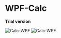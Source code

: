 # WPF-Calc

**Trial version**


![Calc-WPF](https://i.ibb.co/hmtn6rY/123.png)
![Calc-WPF](https://i.ibb.co/PNPFS5r/1234.png)


